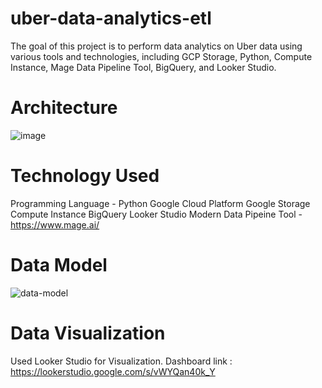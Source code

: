# uber-data-analytics-etl
The goal of this project is to perform data analytics on Uber data using various tools and technologies, including GCP Storage, Python, Compute Instance, Mage Data Pipeline Tool, BigQuery, and Looker Studio.

# Architecture
![image](https://github.com/MunazzahShaik/uber-data-analytics-etl/assets/63184517/a98aa775-a888-41fe-9710-cc0ada6e7a57)

# Technology Used
Programming Language - Python
Google Cloud Platform
Google Storage
Compute Instance
BigQuery
Looker Studio
Modern Data Pipeine Tool - https://www.mage.ai/

# Data Model
![data-model](https://github.com/MunazzahShaik/uber-data-analytics-etl/assets/63184517/5b50c7b0-d81f-4883-bf78-f7c765105f9e)


# Data Visualization
Used Looker Studio for Visualization.
Dashboard link : https://lookerstudio.google.com/s/vWYQan40k_Y

